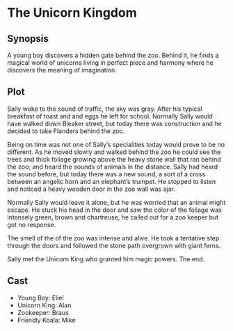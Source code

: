 # The Unicorn Kingdom

## Synopsis

A young boy discovers a hidden gate behind the zoo.
Behind it, he finds a magical world of unicorns living in perfect piece and harmony where he discovers the meaning of imagination.

## Plot

Sally woke to the sound of traffic, the sky was gray.
After his typical breakfast of toast and and eggs he left for school.
Normally Sally would have walked down Bleaker street, but today there was construction and he decided to take Flanders behind the zoo.

Being on time was not one of Sally’s specialities today would prove to be no different.
As he moved slowly and walked behind the zoo he could see the trees and thick foliage growing above the heavy stone wall that ran behind the zoo; and heard the sounds of animals in the distance.
Sally had heard the sound before, but today there was a new sound, a sort of a cross between an angelic horn and an elephant’s trumpet.
He stopped to listen and noticed a heavy wooden door in the zoo wall was ajar.

Normally Sally would leave it alone, but he was worried that an animal might escape.
He stuck his head in the door and saw the color of the foliage was intensely green, brown and chartreuse, he called out for a zoo keeper but got no response.

The smell of the of the zoo was intense and alive.
He took a tentative step through the doors and followed the stone path overgrown with giant ferns.

Sally met the Unicorn King who granted him magic powers.
The end.

## Cast

* Young Boy: Eliel
* Unicorn King: Alan
* Zookeeper: Braus
* Friendly Koala: Mike
